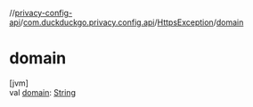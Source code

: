//[privacy-config-api](../../../index.md)/[com.duckduckgo.privacy.config.api](../index.md)/[HttpsException](index.md)/[domain](domain.md)

# domain

[jvm]\
val [domain](domain.md): [String](https://kotlinlang.org/api/latest/jvm/stdlib/kotlin/-string/index.html)
